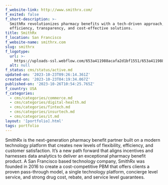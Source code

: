 ```yaml
---
f_website-link: http://www.smithrx.com/
f_exited: false
f_short-description: >-
  SmithRx revolutionizes pharmacy benefits with a tech-driven approach, offering
  efficiency, transparency, and cost-effective solutions.
title: SmithRx
f_location: San Francisco
f_website-name: smithrx.com
slug: smithrx
f_logotype:
  url: >-
    https://uploads-ssl.webflow.com/653a411988acafa2d1bf1551/653a411988acafa2d1bf1628_64f85b6c18f85bb7388f07b0_smithrx.png
  alt: null
f_status: cms/status/active.md
updated-on: '2023-10-23T09:26:14.361Z'
created-on: '2023-10-23T04:19:34.067Z'
published-on: '2023-10-26T10:54:25.765Z'
f_country: USA
f_categories:
  - cms/categories/commerce.md
  - cms/categories/digital-health.md
  - cms/categories/fintech.md
  - cms/categories/insurtech.md
  - cms/categories/it.md
layout: '[portfolio].html'
tags: portfolio
---
```


SmithRx is the next-generation pharmacy benefit partner built on a modern technology platform that creates new levels of flexibility, efficiency, and customer satisfaction. It’s a new path forward that aligns incentives and harnesses data analytics to deliver an exceptional pharmacy benefit product. A San Francisco based technology company, SmithRx was founded in 2016 to create a cost-competitive PBM that offers clients a proven pass-through model, a single technology platform, concierge level service, and strong drug cost, rebate, and service level guarantees.

